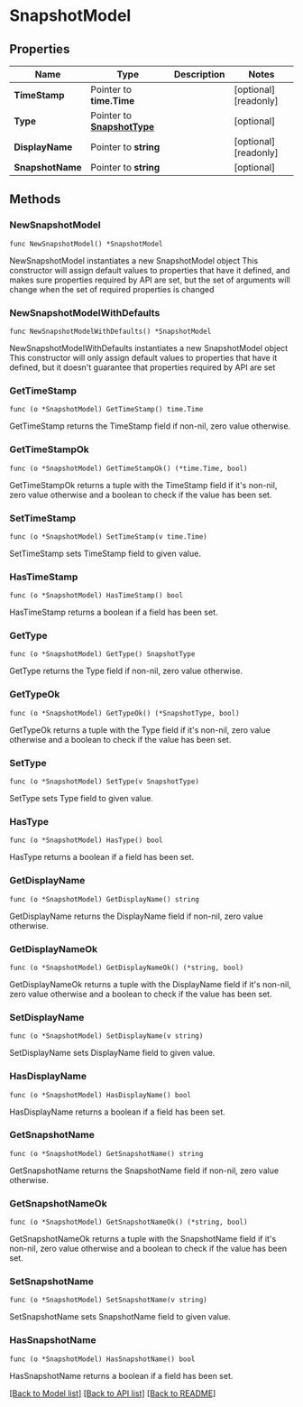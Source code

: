 # SnapshotModel

## Properties

Name | Type | Description | Notes
------------ | ------------- | ------------- | -------------
**TimeStamp** | Pointer to **time.Time** |  | [optional] [readonly] 
**Type** | Pointer to [**SnapshotType**](SnapshotType.md) |  | [optional] 
**DisplayName** | Pointer to **string** |  | [optional] [readonly] 
**SnapshotName** | Pointer to **string** |  | [optional] 

## Methods

### NewSnapshotModel

`func NewSnapshotModel() *SnapshotModel`

NewSnapshotModel instantiates a new SnapshotModel object
This constructor will assign default values to properties that have it defined,
and makes sure properties required by API are set, but the set of arguments
will change when the set of required properties is changed

### NewSnapshotModelWithDefaults

`func NewSnapshotModelWithDefaults() *SnapshotModel`

NewSnapshotModelWithDefaults instantiates a new SnapshotModel object
This constructor will only assign default values to properties that have it defined,
but it doesn't guarantee that properties required by API are set

### GetTimeStamp

`func (o *SnapshotModel) GetTimeStamp() time.Time`

GetTimeStamp returns the TimeStamp field if non-nil, zero value otherwise.

### GetTimeStampOk

`func (o *SnapshotModel) GetTimeStampOk() (*time.Time, bool)`

GetTimeStampOk returns a tuple with the TimeStamp field if it's non-nil, zero value otherwise
and a boolean to check if the value has been set.

### SetTimeStamp

`func (o *SnapshotModel) SetTimeStamp(v time.Time)`

SetTimeStamp sets TimeStamp field to given value.

### HasTimeStamp

`func (o *SnapshotModel) HasTimeStamp() bool`

HasTimeStamp returns a boolean if a field has been set.

### GetType

`func (o *SnapshotModel) GetType() SnapshotType`

GetType returns the Type field if non-nil, zero value otherwise.

### GetTypeOk

`func (o *SnapshotModel) GetTypeOk() (*SnapshotType, bool)`

GetTypeOk returns a tuple with the Type field if it's non-nil, zero value otherwise
and a boolean to check if the value has been set.

### SetType

`func (o *SnapshotModel) SetType(v SnapshotType)`

SetType sets Type field to given value.

### HasType

`func (o *SnapshotModel) HasType() bool`

HasType returns a boolean if a field has been set.

### GetDisplayName

`func (o *SnapshotModel) GetDisplayName() string`

GetDisplayName returns the DisplayName field if non-nil, zero value otherwise.

### GetDisplayNameOk

`func (o *SnapshotModel) GetDisplayNameOk() (*string, bool)`

GetDisplayNameOk returns a tuple with the DisplayName field if it's non-nil, zero value otherwise
and a boolean to check if the value has been set.

### SetDisplayName

`func (o *SnapshotModel) SetDisplayName(v string)`

SetDisplayName sets DisplayName field to given value.

### HasDisplayName

`func (o *SnapshotModel) HasDisplayName() bool`

HasDisplayName returns a boolean if a field has been set.

### GetSnapshotName

`func (o *SnapshotModel) GetSnapshotName() string`

GetSnapshotName returns the SnapshotName field if non-nil, zero value otherwise.

### GetSnapshotNameOk

`func (o *SnapshotModel) GetSnapshotNameOk() (*string, bool)`

GetSnapshotNameOk returns a tuple with the SnapshotName field if it's non-nil, zero value otherwise
and a boolean to check if the value has been set.

### SetSnapshotName

`func (o *SnapshotModel) SetSnapshotName(v string)`

SetSnapshotName sets SnapshotName field to given value.

### HasSnapshotName

`func (o *SnapshotModel) HasSnapshotName() bool`

HasSnapshotName returns a boolean if a field has been set.


[[Back to Model list]](../README.md#documentation-for-models) [[Back to API list]](../README.md#documentation-for-api-endpoints) [[Back to README]](../README.md)


